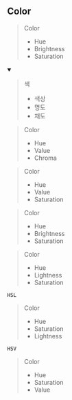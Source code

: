 ## Color
> Color
> - Hue
> - Brightness
> - Saturation
<details open>
    <summary></summary>

> 색
> - 색상
> - 명도
> - 채도

> Color
> - Hue
> - Value
> - Chroma

> Color
> - Hue
> - Value
> - Saturation

> Color
> - Hue
> - Brightness
> - Saturation

> Color
> - Hue
> - Lightness
> - Saturation


`HSL`
> Color
> - Hue
> - Saturation
> - Lightness

`HSV`
> Color
> - Hue
> - Saturation
> - Value
</details>
